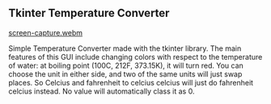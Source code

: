 ## Tkinter Temperature Converter
[screen-capture.webm](https://github.com/waqarbaig6133/TemperatureConverterTkinter/assets/140295418/d0d78419-cade-4b46-a479-6222fa6622cd)

Simple Temperature Converter made with the tkinter library. The main features of this GUI include changing colors with respect to the temperature of water: at boiling point (100C, 212F, 373.15K), it will turn red. You can choose the unit in either side, and two of the same units will just swap places. So Celcius and fahrenheit to celcius celcius will just do fahrenheit celcius instead. No value will automatically class it as 0.
